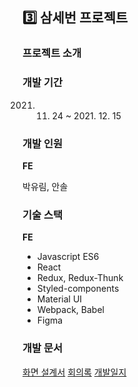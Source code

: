 ## 3️⃣ 삼세번 프로젝트

### 프로젝트 소개

### 개발 기간

2021. 11. 24 ~ 2021. 12. 15

### 개발 인원

**FE**

박유림, 안솔

### 기술 스택

**FE**

- Javascript ES6
- React
- Redux, Redux-Thunk
- Styled-components
- Material UI
- Webpack, Babel
- Figma

### 개발 문서

[화면 설계서](https://www.figma.com/file/773KO11G75PqQCI7zrPDCl/FeverTime?node-id=0%3A1)
[회의록](https://www.notion.so/022b256ecfec47f5adaf762a365ffed0)
[개발일지](https://www.notion.so/f14b164f396f450a8914866425f8a4e1)

